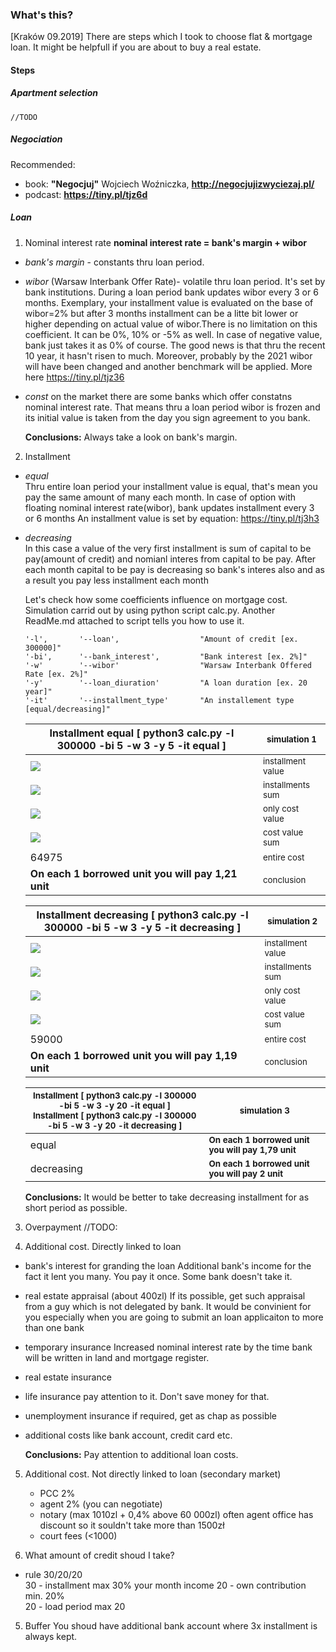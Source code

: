 ### What's this?
[Kraków 09.2019]
There are steps which I took to choose flat & mortgage loan.
It might be helpfull if you are about to buy a real estate.

#### Steps
##### Apartment selection
    //TODO 

##### Negociation
Recommended:
* book: **"Negocjuj"** Wojciech Woźniczka, **http://negocjujizwyciezaj.pl/**
* podcast: **https://tiny.pl/tjz6d**

##### Loan
1. Nominal interest rate
    **nominal interest rate = bank's margin + wibor**

  * *bank's margin* - constants thru loan period.
  * *wibor* (Warsaw Interbank Offer Rate)- volatile thru loan period.
    It's set by bank institutions. During a loan period bank updates wibor every 3 or 6 months.
    Exemplary, your installment value is evaluated on the base of wibor=2% but after 3 months installment
    can be a litte bit lower or higher depending on actual value of wibor.There is no limitation on this 
    coefficient. It can be 0%, 10% or -5% as well. In case of negative value, bank just takes it as 0% of course.
    The good news is that thru the recent 10 year, it hasn't risen to much. Moreover, probably by the 2021 wibor will have been
    changed and another benchmark will be applied. More here https://tiny.pl/tjz36
    
  * *const* on the market there are some banks which offer constatns nominal interest rate.
    That means thru a loan period wibor is frozen and its initial value is taken from the day you sign agreement to you bank.
    
    __Conclusions:__
    Always take a look on bank's margin.

2. Installment
  * *equal*<br/>
    Thru entire loan period your installment value is equal, that's mean you pay the same amount of many each month.
    In case of option with floating nominal interest rate(wibor), bank updates installment every 3 or 6 months
    An installment value is set by equation: https://tiny.pl/tj3h3
  * *decreasing*<br/>
    In this case a value of the very first installment is sum of capital to be pay(amount of credit) and nomianl interes from capital to be pay.
    After each month capital to be pay is decreasing so bank's interes also and as a result you pay less installment each month
    
    Let's check how some coefficients influence on mortgage cost.
    Simulation carrid out by using python script calc.py. 
    Another ReadMe.md attached to script tells you how to use it.
    ```
    '-l',       '--loan',                  "Amount of credit [ex. 300000]"
    '-bi',      '--bank_interest',         "Bank interest [ex. 2%]"
    '-w'        '--wibor'                  "Warsaw Interbank Offered Rate [ex. 2%]"
    '-y'        '--loan_diuration'         "A loan duration [ex. 20 year]"
    '-it'       '--installment_type'       "An installement type [equal/decreasing]"
    ```
    | Installment equal [ python3 calc.py -l 300000 -bi 5 -w 3 -y 5 -it equal ] | <sup>simulation 1</sup> |
    | ------------------------------------------------------------              | -------- |
    | ![](store/eq_installment_value.png)                                       | <sup>installment value</sup> |
    | ![](store/eq_installment_value_sum.png)                                   | <sup>installments sum</sup> |
    | ![](store/eq_costs.png)                                                   | <sup>only cost value</sup> |
    | ![](store/eq_costs_sum.png)                                               | <sup>cost value sum</sup>  |
    | 64975                                                                     | <sup>entire cost</sup>  |
    | **On each 1 borrowed unit you will pay 1,21 unit**                        | <sup>conclusion</sup>  |
    
    | Installment decreasing [ python3 calc.py -l 300000 -bi 5 -w 3 -y 5 -it decreasing ]  | <sup>simulation 2 </sup>  |
    | ------------------------------------------------------------                         | -------- |
    | ![](store/decr_installment_value.png)                                                | <sup>installment value</sup> |
    | ![](store/decr_installment_value_sum.png)                                            | <sup>installments sum</sup> |
    | ![](store/decr_costs.png)                                                            | <sup>only cost value</sup> |
    | ![](store/decr_costs_sum.png)                                                        | <sup>cost value sum</sup>  |
    | 59000                                                                                | <sup>entire cost</sup>  |
    | **On each 1 borrowed unit you will pay 1,19 unit**                                   | <sup>conclusion</sup>  |
    
    |  <sup>Installment [ python3 calc.py -l 300000 -bi 5 -w 3 -y 20 -it equal ] </sup>  <br/><sup>Installment [ python3 calc.py -l 300000 -bi 5 -w 3 -y 20 -it decreasing ] </sup> | <sup>simulation 3 </sup> |
    | ------------------------------------------------------------                         | -------- |
    | equal| <sup>**On each 1 borrowed unit you will pay 1,79 unit**</sup>                 ||
    | decreasing| <sup>**On each 1 borrowed unit you will pay 2 unit**</sup>               ||
    
    __Conclusions:__
    It would be better to take decreasing installment for as short period as possible.
    
3. Overpayment
    //TODO:

4. Additional cost. Directly linked to loan
  * bank's interest for granding the loan
    Additional bank's income for the fact it lent you many.
    You pay it once. Some bank doesn't take it.
  * real estate appraisal (about 400zl)
    If its possible, get such appraisal from a guy which is not delegated by bank.
    It would be convinient for you especially when you are going to submit an loan applicaiton to more than one bank 
  * temporary insurance
    Increased nominal interest rate by the time bank will be written in land and mortgage register.
  * real estate insurance
  * life insurance 
    pay attention to it. Don't save money for that.
  * unemployment insurance
    if required, get as chap as possible
  * additional costs 
    like bank account, credit card etc.
    
    __Conclusions:__
    Pay attention to additional loan costs.
    
5. Additional cost. Not directly linked to loan (secondary market)
    * PCC 2% 
    * agent 2% (you can negotiate)
    * notary (max 1010zl + 0,4% above 60 000zl)
      often agent office has discount so it souldn't take more than 1500zł 
    * court fees (<1000) 
    
6. What amount of credit shoud I take?
  * rule 30/20/20<br/>
    30 - installment max 30% your month income
    20 - own contribution min. 20%  
    20 - load period max 20 
    
5. Buffer
    You shoud have additional bank account where 3x installment is always kept.